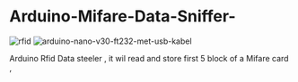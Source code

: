 # Arduino-Mifare-Data-Sniffer-
![rfid](https://user-images.githubusercontent.com/20719445/109416695-1d77bc00-79c0-11eb-8019-07a8cae3a3ba.jpg)
![arduino-nano-v30-ft232-met-usb-kabel](https://user-images.githubusercontent.com/20719445/109416696-1e105280-79c0-11eb-93aa-531989fefaed.jpg)

Arduino Rfid Data steeler , it wil read and store first 5 block of a Mifare card ,
